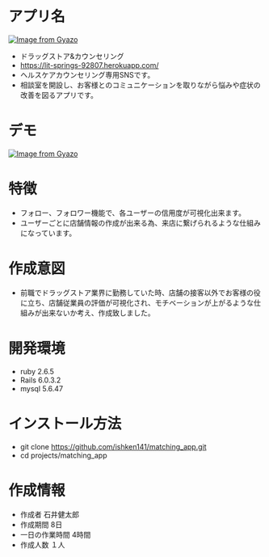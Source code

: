 # アプリ名 
[![Image from Gyazo](https://i.gyazo.com/d9967b150349edc78353bb836c2a43ee.gif)](https://gyazo.com/d9967b150349edc78353bb836c2a43ee)
 * ドラッグストア&カウンセリング
 * https://lit-springs-92807.herokuapp.com/
 * ヘルスケアカウンセリング専用SNSです。
 * 相談室を開設し、お客様とのコミュニケーションを取りながら悩みや症状の改善を図るアプリです。
 
# デモ
 
[![Image from Gyazo](https://i.gyazo.com/f3ae077337ca10673bdeed001cb30a76.gif)](https://gyazo.com/f3ae077337ca10673bdeed001cb30a76)
 
# 特徴 

  * フォロー、フォロワー機能で、各ユーザーの信用度が可視化出来ます。
  * ユーザーごとに店舗情報の作成が出来る為、来店に繋げられるような仕組みになっています。

# 作成意図
  * 前職でドラッグストア業界に勤務していた時、店舗の接客以外でお客様の役に立ち、店舗従業員の評価が可視化され、モチベーションが上がるような仕組みが出来ないか考え、作成致しました。

# 開発環境
  * ruby 2.6.5
  * Rails 6.0.3.2
  * mysql 5.6.47

# インストール方法
  * git clone https://github.com/ishken141/matching_app.git
  * cd projects/matching_app 

# 作成情報
  * 作成者 石井健太郎
  * 作成期間 8日
  * 一日の作業時間 4時間
  * 作成人数 １人
